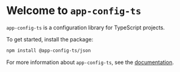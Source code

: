 # Welcome to `app-config-ts`

`app-config-ts` is a configuration library for TypeScript projects.

To get started, install the package:

```sh
npm install @app-config-ts/json
```

For more information about `app-config-ts`, see the [documentation](../../README.md).
